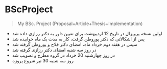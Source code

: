 # BScProject
> My BSc. Project (Proposal+Article+Thesis+Implementation)


- اولین نسخه پروپزال در تاریخ 12 اردیبهشت برای تعیین داور به دکتر رزازی داده شد
- پس از اشکالاتی که دکتر پوروطن گرفت، کار به مدت یک ماه خوابیده شد
- سپس در هفته دوم خرداد ماه، امضای دکتر فلاح و پوروطن گرفته شد
- در روز سه شنبه امضای دکتر رزازی گرفته شد
- در روز چهارشنبه 20 خرداد در گروه مطرح و تصویب شد
- روز سه شنبه 30 تیر شروع پروژه
